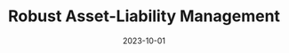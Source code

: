 ---
title: "Robust Asset-Liability Management"
collection: publications
link: https://arxiv.org/abs/2310.00553
slides: https://alexisakira.github.io/files/slides/slides_ALM.pdf
date: 2023-10-01
coauthor: "Tjeerd de Vries"
---